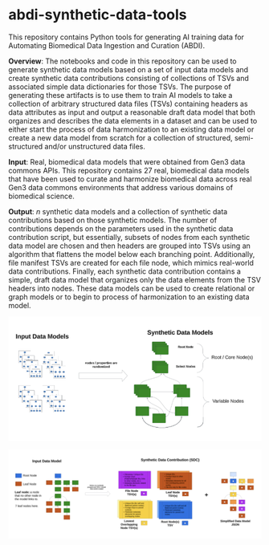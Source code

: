 # abdi-synthetic-data-tools
This repository contains Python tools for generating AI training data for Automating Biomedical Data Ingestion and Curation (ABDI).

**Overview**: The notebooks and code in this repository can be used to generate synthetic data models based on a set of input data models and create synthetic data contributions consisting of collections of TSVs and associated simple data dictionaries for those TSVs. The purpose of generating these artifacts is to use them to train AI models to take a collection of arbitrary structured data files (TSVs) containing headers as data attributes as input and output a reasonable draft data model that both organizes and describes the data elements in a dataset and can be used to either start the process of data harmonization to an existing data model or create a new data model from scratch for a collection of structured, semi-structured and/or unstructured data files.

**Input**: Real, biomedical data models that were obtained from Gen3 data commons APIs. This repository contains 27 real, biomedical data models that have been used to curate and harmonize biomedical data across real Gen3 data commons environments that address various domains of biomedical science.

**Output**: *n* synthetic data models and a collection of synthetic data contributions based on those synthetic models. The number of contributions depends on the parameters used in the synthetic data contribution script, but essentially, subsets of nodes from each synthetic data model are chosen and then headers are grouped into TSVs using an algorithm that flattens the model below each branching point. Additionally, file manifest TSVs are created for each file node, which mimics real-world data contributions. Finally, each synthetic data contribution contains a simple, draft data model that organizes only the data elements from the TSV headers into nodes. These data models can be used to create relational or graph models or to begin to process of harmonization to an existing data model.

![Synthetic Data Model Generation](docs/sdm_figure.png)

![Synthetic Data Contribution Generation](docs/sdc_figure.png)